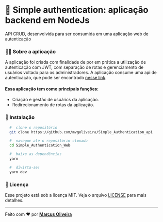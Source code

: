# :rocket: Simple authentication: aplicação backend em NodeJs
 API CRUD, desenvolvida para ser consumida em uma aplicação web de autenticação
 

### 	:man_technologist: Sobre a aplicação

A aplicação foi criada com finalidade de por em prática a utilização de autenticação com JWT, com separação de rotas e gerenciamento de usuários voltado para os administradores. A aplicação consume uma api de autenticação, que pode ser encontrado [nesse link](https://github.com/mvgoliveira/Simple_authentication_api).

#### Essa aplicação tem como principais funções:
- Criação e gestão de usuários da aplicação.
- Redirecionamento de rotas da aplicação.

### 📁 Instalação

```bash
  #  clone o repositório
  git clone https://github.com/mvgoliveira/Simple_Authentication_api

  #  navegue até o repositório clonado
  cd Simple_Authentication_Web

  #  baixe as dependências
  yarn

  #  divirta-se!
  yarn dev
```



### **📝 Licença**

Esse projeto está sob a licença MIT. Veja o arquivo [LICENSE](https://github.com/mvgoliveira/Simple_authentication_web/blob/main/LICENSE) para mais detalhes.


<hr>

Feito com :hearts: por **[Marcus Oliveira](https://www.linkedin.com/in/marcus-oliveira-3b92011a7/)**
